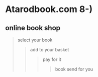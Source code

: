 # Atarodbook.com 8-)

## online book shop

> select your book
>
> > add to your basket
> >
> > > pay for it
> > >
> > > > book send for you
